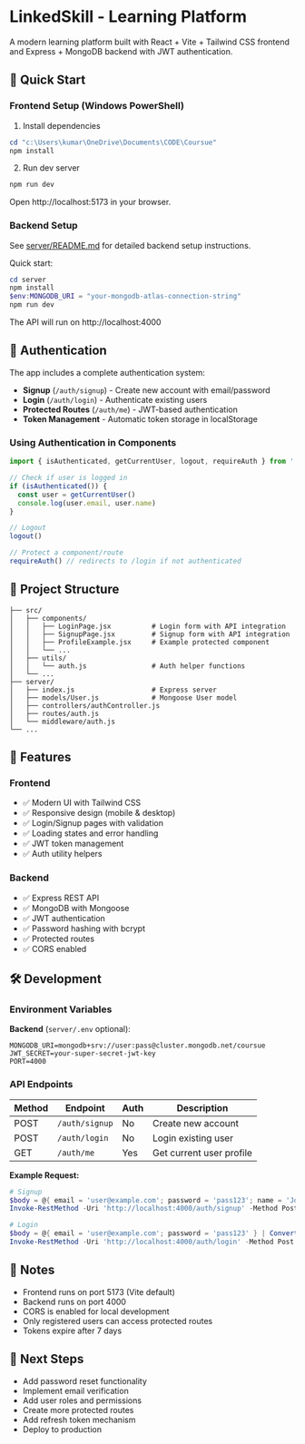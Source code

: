 # LinkedSkill - Learning Platform

A modern learning platform built with React + Vite + Tailwind CSS frontend and Express + MongoDB backend with JWT authentication.

## 🚀 Quick Start

### Frontend Setup (Windows PowerShell)

1. Install dependencies

```powershell
cd "c:\Users\kumar\OneDrive\Documents\CODE\Coursue"
npm install
```

2. Run dev server

```powershell
npm run dev
```

Open http://localhost:5173 in your browser.

### Backend Setup

See [server/README.md](./server/README.md) for detailed backend setup instructions.

Quick start:

```powershell
cd server
npm install
$env:MONGODB_URI = "your-mongodb-atlas-connection-string"
npm run dev
```

The API will run on http://localhost:4000

## 🔐 Authentication

The app includes a complete authentication system:

- **Signup** (`/auth/signup`) - Create new account with email/password
- **Login** (`/auth/login`) - Authenticate existing users
- **Protected Routes** (`/auth/me`) - JWT-based authentication
- **Token Management** - Automatic token storage in localStorage

### Using Authentication in Components

```javascript
import { isAuthenticated, getCurrentUser, logout, requireAuth } from './utils/auth'

// Check if user is logged in
if (isAuthenticated()) {
  const user = getCurrentUser()
  console.log(user.email, user.name)
}

// Logout
logout()

// Protect a component/route
requireAuth() // redirects to /login if not authenticated
```

## 📁 Project Structure

```
├── src/
│   ├── components/
│   │   ├── LoginPage.jsx          # Login form with API integration
│   │   ├── SignupPage.jsx         # Signup form with API integration
│   │   ├── ProfileExample.jsx     # Example protected component
│   │   └── ...
│   ├── utils/
│   │   └── auth.js                # Auth helper functions
│   └── ...
├── server/
│   ├── index.js                   # Express server
│   ├── models/User.js             # Mongoose User model
│   ├── controllers/authController.js
│   ├── routes/auth.js
│   └── middleware/auth.js
└── ...
```

## 🔧 Features

### Frontend
- ✅ Modern UI with Tailwind CSS
- ✅ Responsive design (mobile & desktop)
- ✅ Login/Signup pages with validation
- ✅ Loading states and error handling
- ✅ JWT token management
- ✅ Auth utility helpers

### Backend
- ✅ Express REST API
- ✅ MongoDB with Mongoose
- ✅ JWT authentication
- ✅ Password hashing with bcrypt
- ✅ Protected routes
- ✅ CORS enabled

## 🛠️ Development

### Environment Variables

**Backend** (`server/.env` optional):
```
MONGODB_URI=mongodb+srv://user:pass@cluster.mongodb.net/coursue
JWT_SECRET=your-super-secret-jwt-key
PORT=4000
```

### API Endpoints

| Method | Endpoint | Auth | Description |
|--------|----------|------|-------------|
| POST | `/auth/signup` | No | Create new account |
| POST | `/auth/login` | No | Login existing user |
| GET | `/auth/me` | Yes | Get current user profile |

**Example Request:**
```powershell
# Signup
$body = @{ email = 'user@example.com'; password = 'pass123'; name = 'John' } | ConvertTo-Json
Invoke-RestMethod -Uri 'http://localhost:4000/auth/signup' -Method Post -Body $body -ContentType 'application/json'

# Login
$body = @{ email = 'user@example.com'; password = 'pass123' } | ConvertTo-Json
Invoke-RestMethod -Uri 'http://localhost:4000/auth/login' -Method Post -Body $body -ContentType 'application/json'
```

## 📝 Notes

- Frontend runs on port 5173 (Vite default)
- Backend runs on port 4000
- CORS is enabled for local development
- Only registered users can access protected routes
- Tokens expire after 7 days

## 🎯 Next Steps

- Add password reset functionality
- Implement email verification
- Add user roles and permissions
- Create more protected routes
- Add refresh token mechanism
- Deploy to production
